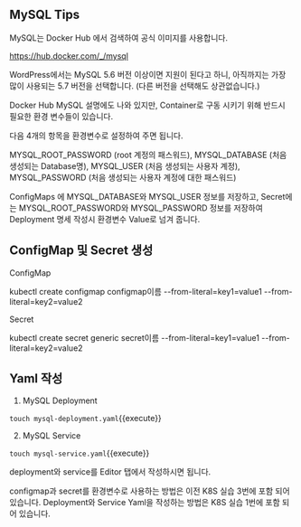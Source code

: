 ## MySQL Tips

MySQL는 Docker Hub 에서 검색하여 공식 이미지를 사용합니다.

https://hub.docker.com/_/mysql

WordPress에서는 MySQL 5.6 버전 이상이면 지원이 된다고 하니, 아직까지는 가장 많이 사용되는 5.7 버전을 선택합니다. (다른 버전을 선택해도 상관없습니다.)

Docker Hub MySQL 설명에도 나와 있지만, Container로 구동 시키기 위해 반드시 필요한 환경 변수들이 있습니다.

다음 4개의 항목을 환경변수로 설정하여 주면 됩니다.

MYSQL_ROOT_PASSWORD (root 계정의 패스워드), MYSQL_DATABASE (처음 생성되는 Database명), MYSQL_USER (처음 생성되는 사용자 계정), MYSQL_PASSWORD (처음 생성되는 사용자 계정에 대한 패스워드)

ConfigMaps 에 MYSQL_DATABASE와 MYSQL_USER 정보를 저장하고, Secret에는 MYSQL_ROOT_PASSWORD와 MYSQL_PASSWORD 정보를 저장하여 Deployment 명세 작성시 환경변수 Value로 넘겨 줍니다.

## ConfigMap 및 Secret 생성

ConfigMap

kubectl create configmap configmap이름 --from-literal=key1=value1 --from-literal=key2=value2

Secret

kubectl create secret generic secret이름 --from-literal=key1=value1 --from-literal=key2=value2

## Yaml 작성

1. MySQL Deployment

`touch mysql-deployment.yaml`{{execute}}

2. MySQL Service

`touch mysql-service.yaml`{{execute}}

deployment와 service를 Editor 탭에서 작성하시면 됩니다.

configmap과 secret를 환경변수로 사용하는 방법은 이전 K8S 실습 3번에 포함 되어 있습니다.
Deployment와 Service Yaml을 작성하는 방법은 K8S 실습 1번에 포함 되어 있습니다.
